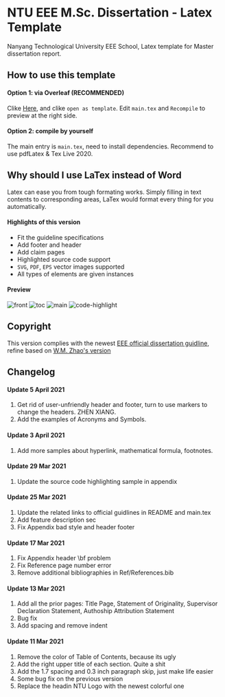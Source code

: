 # NTU EEE M.Sc. Dissertation - Latex Template
Nanyang Technological University EEE School, Latex template for Master dissertation report.

## How to use this template
#### Option 1: via Overleaf (RECOMMENDED)

Clike [Here](https://www.overleaf.com/latex/templates/ntu-eee-msc-dissertation-report-template/kdgfhzffjrvh), and clike `open as template`. Edit `main.tex` and `Recompile` to preview at the right side.

#### Option 2: compile by yourself

The main entry is `main.tex`, need to install dependencies. Recommend to use pdfLatex & Tex Live 2020.

## Why should I use LaTex instead of Word

Latex can ease you from tough formating works. Simply filling in text contents to corresponding areas, LaTex would format every thing for you automatically.

#### Highlights of this version

- Fit the guideline specifications
- Add footer and header
- Add claim pages
- Highlighted source code support
- `SVG`, `PDF`, `EPS` vector images supported
- All types of elements are given instances

#### Preview
![front](https://user-images.githubusercontent.com/19631039/113473112-21549d80-949a-11eb-91f5-0fa559c116bc.png)
![toc](https://user-images.githubusercontent.com/19631039/113473115-24e82480-949a-11eb-946e-9071f701163c.png)
![main](https://user-images.githubusercontent.com/19631039/113473116-26b1e800-949a-11eb-83ae-bffec88c2260.png)
![code-highlight](https://user-images.githubusercontent.com/19631039/113473120-29144200-949a-11eb-9e0d-5a69f2f41be5.png)

## Copyright
This version complies with the newest [EEE official dissertation guidline](http://www.eee.ntu.edu.sg/programmes/CurrentStudents/Graduate_Coursework/mscProg/disHome/Pages/home.aspx), refine based on [W.M. Zhao's version](https://www.overleaf.com/latex/templates/ntu-master-dissertation/ngnhrrwryccv)

## Changelog

#### Update 5 April 2021

1. Get rid of user-unfriendly header and footer, turn to use markers to change the headers. ZHEN XIANG.
2. Add the examples of Acronyms and Symbols.

#### Update 3 April 2021

1. Add more samples about hyperlink, mathematical formula, footnotes.

#### Update 29 Mar 2021

1. Update the source code highlighting sample in appendix

#### Update 25 Mar 2021

1. Update the related links to official guidlines in README and main.tex
2. Add feature description sec
3. Fix Appendix bad style and header footer

#### Update 17 Mar 2021

1. Fix Appendix header \bf problem
2. Fix Reference page number error
3. Remove additional bibliographies in Ref/References.bib

#### Update 13 Mar 2021

1. Add all the prior pages: Title Page, Statement of Originality, Supervisor Declaration Statement, Authoship Attribution Statement
2. Bug fix
3. Add spacing and remove indent

#### Update 11 Mar 2021

1. Remove the color of Table of Contents, because its ugly
2. Add the right upper title of each section. Quite a shit
3. Add the 1.7 spacing and 0.3 inch paragraph skip, just make life easier
4. Some bug fix on the previous version
5. Replace the headin NTU Logo with the newest colorful one
